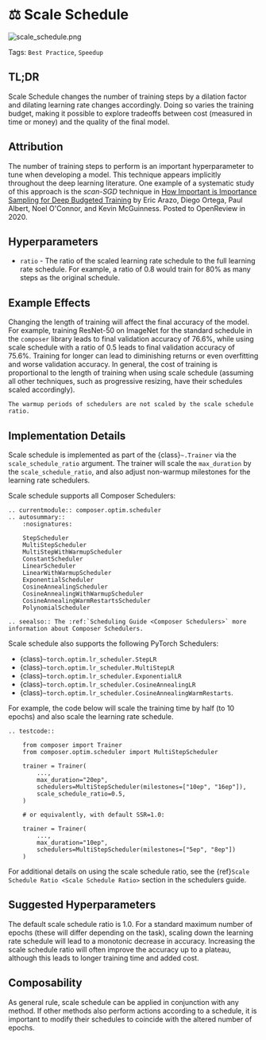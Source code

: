 # ⚖️ Scale Schedule

![scale_schedule.png](https://storage.googleapis.com/docs.mosaicml.com/images/methods/scale_schedule.png)

Tags: `Best Practice`, `Speedup`

## TL;DR

Scale Schedule changes the number of training steps by a dilation factor and dilating learning rate changes
accordingly. Doing so varies the training budget, making it possible to explore tradeoffs between cost (measured in
time or money) and the quality of the final model.

## Attribution

The number of training steps to perform is an important hyperparameter to tune when developing a model. This technique
appears implicitly throughout the deep learning literature. One example of a systematic study of this approach is the
*scan-SGD* technique in
[How Important is Importance Sampling for Deep Budgeted Training](https://openreview.net/forum?id=TqQ0oOzJlai) by
Eric Arazo, Diego Ortega, Paul Albert, Noel O'Connor, and Kevin McGuinness. Posted to OpenReview in 2020. 

## Hyperparameters

- `ratio` - The ratio of the scaled learning rate schedule to the full learning rate schedule. For example, a ratio
of 0.8 would train for 80% as many steps as the original schedule.

## Example Effects

Changing the length of training will affect the final accuracy of the model. For example, training ResNet-50 on
ImageNet for the standard schedule in the `composer` library leads to final validation accuracy of 76.6%, while
using scale schedule with a ratio of 0.5 leads to final validation accuracy of 75.6%. Training for longer can lead
to diminishing returns or even overfitting and worse validation accuracy. In general, the cost of training is
proportional to the length of training when using scale schedule (assuming all other techniques, such as progressive
resizing, have their schedules scaled accordingly).

```{note}
The warmup periods of schedulers are not scaled by the scale schedule ratio.
```

## Implementation Details

Scale schedule is implemented as part of the {class}`~.Trainer` via the `scale_schedule_ratio` argument.
The trainer will scale the ``max_duration`` by the ``scale_schedule_ratio``, and also adjust non-warmup milestones
for the learning rate schedulers.

Scale schedule supports all Composer Schedulers:

```{eval-rst}
.. currentmodule:: composer.optim.scheduler
.. autosummary::
    :nosignatures:

    StepScheduler
    MultiStepScheduler
    MultiStepWithWarmupScheduler
    ConstantScheduler
    LinearScheduler
    LinearWithWarmupScheduler
    ExponentialScheduler
    CosineAnnealingScheduler
    CosineAnnealingWithWarmupScheduler
    CosineAnnealingWarmRestartsScheduler
    PolynomialScheduler
```

```{eval-rst}
.. seealso:: The :ref:`Scheduling Guide <Composer Schedulers>` more information about Composer Schedulers.
```

Scale schedule also supports the following PyTorch Schedulers:
* {class}`~torch.optim.lr_scheduler.StepLR`
* {class}`~torch.optim.lr_scheduler.MultiStepLR`
* {class}`~torch.optim.lr_scheduler.ExponentialLR`
* {class}`~torch.optim.lr_scheduler.CosineAnnealingLR`
* {class}`~torch.optim.lr_scheduler.CosineAnnealingWarmRestarts`.


For example, the code below will scale the training time by half
(to 10 epochs) and also scale the learning rate schedule.

```{eval-rst}
.. testcode::

    from composer import Trainer
    from composer.optim.scheduler import MultiStepScheduler

    trainer = Trainer(
        ...,
        max_duration="20ep",
        schedulers=MultiStepScheduler(milestones=["10ep", "16ep"]),
        scale_schedule_ratio=0.5,
    )

    # or equivalently, with default SSR=1.0:

    trainer = Trainer(
        ...,
        max_duration="10ep",
        schedulers=MultiStepScheduler(milestones=["5ep", "8ep"])
    )
```

For additional details on using the scale schedule ratio, see the {ref}`Scale Schedule Ratio <Scale Schedule Ratio>`
section in the schedulers guide.

## Suggested Hyperparameters

The default scale schedule ratio is 1.0. For a standard maximum number of epochs (these will differ depending on the
task), scaling down the learning rate schedule will lead to a monotonic decrease in accuracy. Increasing the scale
schedule ratio will often improve the accuracy up to a plateau, although this leads to longer training time and added
cost.

## Composability

As general rule, scale schedule can be applied in conjunction with any method. If other methods also perform actions
according to a schedule, it is important to modify their schedules to coincide with the altered number of epochs.
